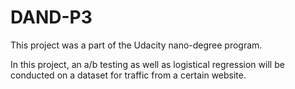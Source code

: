 # DAND-P3
This project was a part of the Udacity nano-degree program.


In this project, an a/b testing as well as logistical regression will be conducted on a dataset for traffic from a certain website. 
